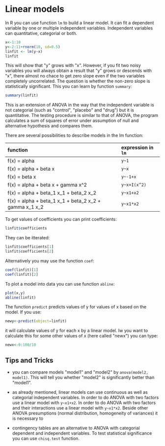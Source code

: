 # Linear models

In R you can use function `lm` to build a linear model. It can fit a dependent variable by one
or multiple independent variables. Independent variables can quantitative, categorial or both.
```R
x<-1:10
y<-2:11+rnorm(10, sd=0.5)
linfit <- lm(y~x)
linfit
```
This will show that "y" grows with "x". However, if you fit two noisy variables you will always
obtain a result that "y" grows or descends with "x", there almost no chace to get zero slope
even if the two variables completely uncorrelated. The question is whether the non-zero slope
is statistically significant. This you can learn by function `summary`:
```R
summary(linfit)
```
This is an extension of ANOVA in the way that the independent variable is not categorial (such
as "control", "placebo" and "drug") but it is quantitative. The testing procedure is similar
to that of ANOVA, the program calculates a sum of squares of error under assumption of null and
alternative hypothesis and compares them.

There are several possibilities to describe models in the lm function:

|                                          function       |  expression in `lm`   |
|:--------------------------------------------------------|:----------------------|
| f(x) = alpha                                            |  `y~1`                |
| f(x) = alpha + beta x                                   |  `y~x`                |
| f(x) = beta x                                           |  `y~-1+x`             |
| f(x) = alpha + beta x + gamma x^2                       |  `y~x+I(x^2)`         |
| f(x) = alpha + beta_1 x_1 + beta_2 x_2                  |  `y~x1+x2`            |
| f(x) = alpha + beta_1 x_1 + beta_2 x_2 + gamma x_1 x_2  |  `y~x1*x2`            |

To get values of coefficients you can print coefficients:
```R
linfit$coefficients
```
They can be itterated:
```R
linfit$coefficients[1]
linfit$coefficients[2]
```

Alternatively you may use the function `coef`:
```R
coef(linfit)[1]
coef(linfit)[2]
```

To plot a model into data you can use function `abline`:
```R
plot(x,y)
abline(linfit)
```

The function `predict` predicts values of y for values of x based on the model. If you use:
```R
newy<-predict(object=linfit)
```
it will calculate values of y for each x by a linear model. Iw you want to calculate this for
some other values of x (here called "newx") you can type:
```R
newx<-0:100/10
```

## Tips and Tricks

* you can compare models "model1" and "model2" by `anova(model2, model1)`. This will tell you whether
"model2" is significantly better than "model1".

* as already mentioned, linear models can use continuous as well as categorial independent variables.
In order to do ANOVA with two factors use a linear model with `y~x1+x2`. In order to do ANOVA with
two factors and their interactions use a linear model with `y~x1*x2`. Beside other ANOVA presumptions
(normal distribution, homogeneity of variances) it is necessary to 

* contingency tables are an alternative to ANOVA with categorial dependent and independent variables.
To test statistical significance you can use `chisq.test` function.

